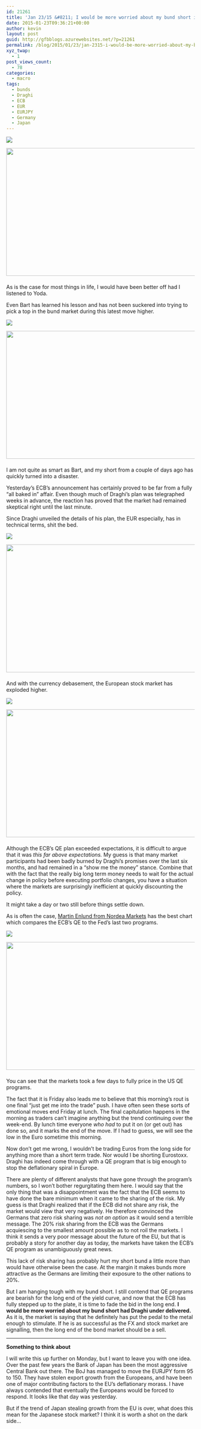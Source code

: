 ```yaml
---
id: 21261
title: 'Jan 23/15 &#8211; I would be more worried about my bund short if Draghi had under delivered'
date: 2015-01-23T09:36:21+00:00
author: kevin
layout: post
guid: http://gfbblogs.azurewebsites.net/?p=21261
permalink: /blog/2015/01/23/jan-2315-i-would-be-more-worried-about-my-bund-short-if-draghi-had-under-delivered/
xyz_twap:
  - 1
post_views_count:
  - 78
categories:
  - macro
tags:
  - bunds
  - Draghi
  - ECB
  - EUR
  - EURJPY
  - Germany
  - Japan
---
```


  <img src="http://themacrotourist.com/pictures/Azure/YodaJan2315.png"><img class="size-full wp-image-14271" style="padding-top: 1.0em;padding-bottom: 0.5em;" style="margin:30px auto;display:block;" src="http://themacrotourist.com/pictures/Azure/YodaJan2315.png" width="600" height="342">

As is the case for most things in life, I would have been better off had I listened to Yoda.

Even Bart has learned his lesson and has not been suckered into trying to pick a top in the bund market during this latest move higher.


  <img src="http://themacrotourist.com/pictures/Azure/BartJan2315.png"><img class="size-full wp-image-14271" style="padding-top: 1.0em;padding-bottom: 0.5em;" style="margin:30px auto;display:block;" src="http://themacrotourist.com/pictures/Azure/BartJan2315.png" width="600" height="342">

I am not quite as smart as Bart, and my short from a couple of days ago has quickly turned into a disaster. 

Yesterday&#8217;s ECB&#8217;s announcement has certainly proved to be far from a fully &#8220;all baked in&#8221; affair. Even though much of Draghi&#8217;s plan was telegraphed weeks in advance, the reaction has proved that the market had remained skeptical right until the last minute. 

Since Draghi unveiled the details of his plan, the EUR especially, has in technical terms, shit the bed.


  <img src="http://themacrotourist.com/pictures/Azure/EURJan2315.png"><img class="size-full wp-image-14271" style="padding-top: 1.0em;padding-bottom: 0.5em;" style="margin:30px auto;display:block;" src="http://themacrotourist.com/pictures/Azure/EURJan2315.png" width="600" height="342">

And with the currency debasement, the European stock market has exploded higher.


  <img src="http://themacrotourist.com/pictures/Azure/EuroStoxxJan2315.png"><img class="size-full wp-image-14271" style="padding-top: 1.0em;padding-bottom: 0.5em;" style="margin:30px auto;display:block;" src="http://themacrotourist.com/pictures/Azure/EuroStoxxJan2315.png" width="600" height="342">

Although the ECB&#8217;s QE plan exceeded expectations, it is difficult to argue that it was _this far above expectations._ My guess is that many market participants had been badly burned by Draghi&#8217;s promises over the last six months, and had remained in a &#8220;show me the money&#8221; stance. Combine that with the fact that the really big long term money needs to wait for the actual change in policy before executing portfolio changes, you have a situation where the markets are surprisingly inefficient at quickly discounting the policy. 

It might take a day or two still before things settle down.

As is often the case, [Martin Enlund from Nordea Markets](https://twitter.com/enlundm) has the best chart which compares the ECB&#8217;s QE to the Fed&#8217;s last two programs.


  <img src="http://themacrotourist.com/pictures/Azure/MartinJan2315.png"><img class="size-full wp-image-14271" style="padding-top: 1.0em;padding-bottom: 0.5em;" style="margin:30px auto;display:block;" src="http://themacrotourist.com/pictures/Azure/MartinJan2315.png" width="600" height="342">

You can see that the markets took a few days to fully price in the US QE programs. 

The fact that it is Friday also leads me to believe that this morning&#8217;s rout is one final &#8220;just get me into the trade&#8221; push. I have often seen these sorts of emotional moves end Friday at lunch. The final capitulation happens in the morning as traders can&#8217;t imagine anything but the trend continuing over the week-end. By lunch time everyone _who had_ to put it on (or get out) has done so, and it marks the end of the move. If I had to guess, we will see the low in the Euro sometime this morning. 

Now don&#8217;t get me wrong, I wouldn&#8217;t be trading Euros from the long side for anything more than a short term trade. Nor would I be shorting Eurostoxx. Draghi has indeed come through with a QE program that is big enough to stop the deflationary spiral in Europe. 

There are plenty of different analysts that have gone through the program&#8217;s numbers, so I won&#8217;t bother regurgitating them here. I would say that the only thing that was a disappointment was the fact that the ECB seems to have done the bare minimum when it came to the sharing of the risk. My guess is that Draghi realized that if the ECB did not share any risk, the market would view that very negatively. He therefore convinced the Germans that zero risk sharing was _not an option_ as it would send a terrible message. The 20% risk sharing from the ECB was the Germans acquiescing to the smallest amount possible as to not roil the markets. I think it sends a very poor message about the future of the EU, but that is probably a story for another day as today, the markets have taken the ECB&#8217;s QE program as unambiguously great news.

This lack of risk sharing has probably hurt my short bund a little more than would have otherwise been the case. At the margin it makes bunds more attractive as the Germans are limiting their exposure to the other nations to 20%. 

But I am hanging tough with my bund short. I still contend that QE programs are bearish for the long end of the yield curve, and now that the ECB has fully stepped up to the plate, it is time to fade the bid in the long end. **I would be more worried about my bund short had Draghi under delivered.** As it is, the market is saying that he definitely has put the pedal to the metal enough to stimulate. If he is as successful as the FX and stock market are signalling, then the long end of the bond market should be a sell.

<hr size="3" width="85%" />

**Something to think about**

I will write this up further on Monday, but I want to leave you with one idea. Over the past few years the Bank of Japan has been the most aggressive Central Bank out there. The BoJ has managed to move the EURJPY form 95 to 150. They have stolen export growth from the Europeans, and have been one of major contributing factors to the EU&#8217;s deflationary morass. I have always contended that eventually the Europeans would be forced to respond. It looks like that day was yesterday.

But if the trend of Japan stealing growth from the EU is over, what does this mean for the Japanese stock market? I think it is worth a shot on the dark side&#8230;